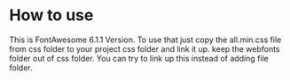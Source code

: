 # How to use
This is FontAwesome 6.1.1 Version. To use that just copy the all.min.css file from css folder to your project css folder and link it up. keep the webfonts folder out of css folder.
You can try to link up this <link rel="stylesheet" href="https://use.fontawesome.com/releases/v5.8.2/css/all.css"> instead of adding file folder.
